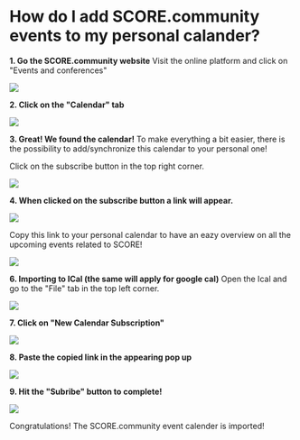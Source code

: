 
# **How do I add SCORE.community events to my personal calander?**

**1. Go the SCORE.community website**
Visit the online platform and click on "Events and conferences"
 
![](https://i.imgur.com/aboVwLx.png)

**2. Click on the "Calendar" tab**

![](https://i.imgur.com/oEtgdZR.png)


**3. Great! We found the calendar!**
To make everything a bit easier, there is the possibility to add/synchronize this calendar to your personal one!

Click on the subscribe button in the top right corner. 

![](https://i.imgur.com/RnVZI1X.png)


**4. When clicked on the subscribe button a link will appear.**

![](https://i.imgur.com/VvXd8aY.png)

Copy this link to your personal calendar to have an eazy overview on all the upcoming events related to SCORE!

![](https://i.imgur.com/1MZ2Tbk.png)


**6. Importing to ICal (the same will apply for google cal)**
Open the Ical and go to the "File" tab in the top left corner.


![](https://i.imgur.com/JauZz6d.png)

**7. Click on "New Calendar Subscription"**

![](https://i.imgur.com/ZHpDERD.png)

**8. Paste the copied link in the appearing pop up**

![](https://i.imgur.com/yMB9WLp.png)

**9. Hit the "Subribe" button to complete!**

![](https://i.imgur.com/GKKXg3Q.png)

Congratulations! The SCORE.community event calender is imported!
